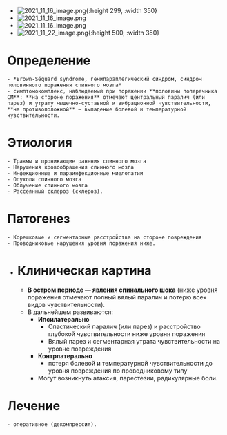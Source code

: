 - ![2021_11_16_image.png](https://cdn.logseq.com/%2F90d07cd0-0c20-405f-b80f-bbc874a0823ac186a1cd-5e35-49ee-918d-eb69ec361b192021_11_16_image.png?Expires=4790669773&Signature=Gt-jdy1AaU7lh45m8OMwjk7-gK01bC5yZUc1mnOxvZEJeCv9juBPNE0Y7Pw0EFhmfThPNLsK0J68Rl0FBcMhGYMb85HmlZNjpxO4FflzVpQNXxj6g0snPgTlstdITUX-3zNDfcHrVzGarzTjdXwY7GsjU~d6rxtc4jU2tu8LmFgWapGn1UbI1OIGPoUaO8roOsNBygOyJVb0PrrbZN5aAAFMenJuORKK~1AY6BBieO0lUyBqxOB7Q6~86q~kX9NSS38Hj1Ylt8WldJ6s3~5o-ykaSnGKeMuDDhI-ftOCeSycNfAEoqjd9rRGD5cxs9f~dnt8QTJS4nw~tYVUlRliXw__&Key-Pair-Id=APKAJE5CCD6X7MP6PTEA){:height 299, :width 350}
- ![2021_11_16_image.png](https://cdn.logseq.com/%2F90d07cd0-0c20-405f-b80f-bbc874a0823ab9511d4a-fee9-46e8-870c-c83e77dc547e2021_11_16_image.png?Expires=4790670139&Signature=kBMfdxXKQhjJlCvBfwTHYQKN6dJ6Fj9EDKFICr7c2G9gOAtteBIMOjIbgDsT6KRJ0DwyOIUvIHknD7MhLVSHneoRTNMFyDOHGq6aw5NqlI1ikmp6I5CX2PHaCmK8qZjolzG-~1TRrOyJt8TK1csP38TDhqTQrSeMmnHaUgXIubAC-vn3s4dnWuXO6X-zCB2uxVH4BiOMw3dyyb5dvj3WsSGRDSKQ65eDq2faRIimDAjq5B82TzKZmVbSl1E4rjoWKFVWFmgKobPvEVMiPlM6GpvZayHCvzFN-FzcR24THKMNQy7gBs1E7PdrFR1QDCbBwmYWV1H6Sb8CIwjekzKkdg__&Key-Pair-Id=APKAJE5CCD6X7MP6PTEA)
- ![2021_11_16_image.png](https://cdn.logseq.com/%2F90d07cd0-0c20-405f-b80f-bbc874a0823a1d0bc916-de5d-48f9-93a2-0b5897194f4c2021_11_16_image.png?Expires=4790670087&Signature=Zkr1qr-3vLsrfuQR1qQfnetuwNFvIV3iM40yR~7CeaRKMdtuPJ5yI51n00jeti7LPnAVfaQGgbxdrZdq23mxT39KWcFjSl9652ybxOHthHdDosyfUUZ1JBErQpCLoBR2krhiInTo4qejpsGz7igNacNvjvmbcYMXmDki6eHewzXObXRxGqjoeePEeVhxbL7tPPjpX~dmGGCpdJNIXOZXLag28b3Uxe8FYUsHcvTV7FamhJHS4erJMRuEaBG3vLputKG7YCiZ~eBQEGIeQMM1MRNmHkfWuymK-Tnr9sY7m21qDY6mT5GVUPTM7xO-lh3pnn1~UOXU9JyxoB7uG0SkKw__&Key-Pair-Id=APKAJE5CCD6X7MP6PTEA)
- ![2021_11_22_image.png](https://cdn.logseq.com/%2F90d07cd0-0c20-405f-b80f-bbc874a0823a1af022c1-189b-4fb3-9872-516441b386802021_11_22_image.png?Expires=4791208631&Signature=FCG70Pb4wIt22Fi-K0o~J21ennjD3s1rgJxtUToYqNME5TAQ4Z9757normyatQvotMWAbw-nm3PCnQTHnYv4r54Oo6~M5avNeBrVK3jGhmPFJSzz5M9gBWqxOuDEu~0iX8huykZjXXCy17EabQZXoJySk41mSWQDGaWg69Cjyu9baheB8u8bAVb94-SqGDzX-ZQFLdqIp206A7SK3vSGp-ip0p2M-Cde2q04Z6gcSR~mL53fH4RJB3HWF6JFKFJLsZuz6Od0dqq5K7Xm~aXaYnCe3GelJrcU-MfWCHfoEpbuB-oe1CvbQsqF59hW5wQu-03W5q-U28Aeesg9E1lVEQ__&Key-Pair-Id=APKAJE5CCD6X7MP6PTEA){:height 500, :width 350}
# Определение
	- *Brown-Séquard syndrome, гемипараплегический синдром, синдром половинного поражения спинного мозга*
	- симптомокомплекс, наблюдаемый при поражении **половины поперечника СМ**: **на стороне поражения** отмечают центральный паралич (или парез) и утрату мышечно-суставной и вибрационной чувствительности, **на противоположной** — выпадение болевой и температурной чувствительности.
# Этиология
	- Травмы и проникающие ранения спинного мозга
	- Нарушения кровообращения спинного мозга
	- Инфекционные и параинфекционные миелопатии
	- Опухоли спинного мозга
	- Облучение спинного мозга
	- Рассеянный склероз (склероз).
# Патогенез
	- Корешковые и сегментарные расстройства на стороне повреждения
	- Проводниковые нарушения уровня поражения ниже.
- # Клиническая картина
	- **В остром периоде — явления спинального шока** (ниже уровня поражения отмечают полный вялый паралич и потерю всех видов чувствительности).
	- В дальнейшем развиваются:
		- **Ипсилатерально**
			- Спастический паралич (или парез) и расстройство глубокой чувствительности ниже уровня поражения
			- Вялый парез и сегментарная утрата чувствительности на уровне повреждения
		- **Контрлатерально**
			- потеря болевой и температурной чувствительности до уровня повреждения по проводниковому типу
		- Могут возникнуть атаксия, парестезии, радикулярные боли.
# Лечение
	- оперативное (декомпрессия).